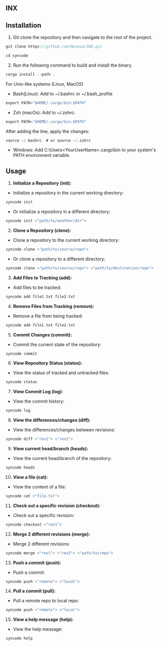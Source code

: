 ## INX 

## Installation
1. Git clone the repository and then navigate to the root of the project.
```rust
git clone https://github.com/Nexeum/INX.git

cd syncode
```
2. Run the following command to build and install the binary.
```rust
cargo install --path .
```
For Unix-like systems (Linux, MacOS)

- Bash(Linux): Add to ~/.bashrc or ~/.bash_profile

```rust
export PATH="$HOME/.cargo/bin:$PATH"
```

- Zsh (macOs): Add to ~/.zshrc:

```rust
export PATH="$HOME/.cargo/bin:$PATH"
```

After adding the line, apply the changes:

```rust
source ~/.bashrc  # or source ~/.zshrc
```

- Windows: Add C:\Users\<YourUserName>\.cargo\bin to your system's PATH environment variable.

## Usage

1. **Initialize a Repository (init):**
- Initialize a repository in the current working directory:
```rust
syncode init
```
- Or initialize a repository in a different directory:
```rust
syncode init <"path/to/another/dir">
```
2. **Clone a Repository (clone):**
- Clone a repository to the current working directory:
```rust
syncode clone <"path/to/source/repo">
```
- Or clone a repository to a different directory:
```rust
syncode clone <"path/to/source/repo"> <"path/to/destination/repo">
```
3. **Add Files to Tracking (add):**
- Add files to be tracked:
```rust
syncode add file1.txt file2.txt
```
4. **Remove Files from Tracking (remove):**
- Remove a file from being tracked:
```rust
syncode add file1.txt file2.txt
```
5. **Commit Changes (commit):**
- Commit the current state of the repository:
```rust
syncode commit
```
6. **View Repository Status (status):**
- View the status of tracked and untracked files:
```rust
syncode status
```
7. **View Commit Log (log):**
- View the commit history:
```rust
syncode log
```
8. **View the differences/changes (diff):**
- View the differences/changes between revisions:
```rust
syncode diff <"rev1"> <"rev2">
```
9. **View current head/branch (heads):**
- View the current head/branch of the repository:
```rust
syncode heads
```
10. **View a file (cat):**
- View the content of a file:
```rust
syncode cat <"file.txt">
```
11. **Check out a specific revision (checkout):**
- Check out a specific revision:
```rust
syncode checkout <"rev1">
```
12. **Merge 2 different revisions (merge):**
- Merge 2 different revisions:
```rust
syncode merge <"rev1"> <"rev2"> <"path/to/repo">
```
13. **Push a commit (push):**
- Push a commit:
```rust
syncode push <"remote"> <"local">
```
14. **Pull a commit (pull):**
- Pull a remote repo to local repo:
```rust
syncode push <"remote"> <"local">
```
15. **View a help message (help):**
- View the help message:
```rust
syncode help
```